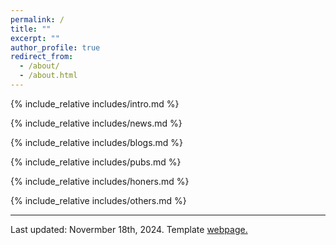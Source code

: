 ```yaml
---
permalink: /
title: ""
excerpt: ""
author_profile: true
redirect_from: 
  - /about/
  - /about.html
---
```


<span class='anchor' id='about-me'></span>
{% include_relative includes/intro.md %}

{% include_relative includes/news.md %}

{% include_relative includes/blogs.md %}

{% include_relative includes/pubs.md %}

{% include_relative includes/honers.md %}

{% include_relative includes/others.md %}


<footer> 
  <hr>
<p>Last updated: Novermber 18th, 2024. Template <a href="https://github.com/academicpages/academicpages.github.io">   webpage.</a></p>

</footer>


